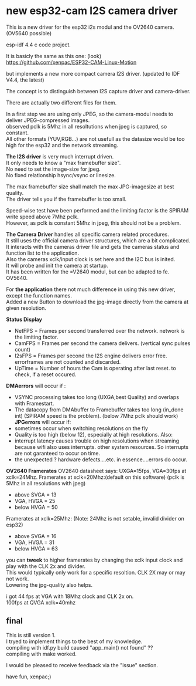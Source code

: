 # new esp32-cam I2S camera driver


This is a new driver for the esp32 i2s modul and the OV2640 camera. (OV5640 possible)

esp-idf 4.4 c code project.

It is basicly the same as this one: (look)  
https://github.com/xenpac/ESP32-CAM-Linux-Motion

but implements a new more compact camera I2S driver.
(updated to IDF V4.4, the latest)

The concept is to distinguish between I2S capture driver and camera-driver.

There are actually two different files for them.

In a first step we are using only JPEG, so the camera-modul needs to deliver JPEG-compressed images.  
observed pclk is 5Mhz in all resoltutions when jpeg is captured, so constant.  
All other formats (YUV,RGB...) are not usefull as the datasize would be too high for the esp32 and the network streaming.  

**The I2S driver** is very much interrupt driven.  
It only needs to know a "max framebuffer size".  
No need to set the image-size for jpeg.  
No fixed relationship hsync/vsync or linesize.  

The max framebuffer size shall match the max JPG-imagesize at best quality.  
The driver tells you if the framebuffer is too small.  

Speed-wise test have been performed and the limiting factor is the SPIRAM write speed above 7Mhz pclk.  
However, as pclk is constant 5Mhz in jpeg, this should not be a problem.  

**The Camera Driver** handles all specific camera related procedures.  
It still uses the official camera driver structures, which are a bit complicated.  
It interacts with the cameras driver file and gets the cameras status and function list to the application.  
Also the cameras xclk/input clock is set here and the I2C bus is inited.  
It will probe and init the camera at startup.  
It has been written for the =V2640 modul, but can be adapted to fe. OV5640.  

For **the application** there not much difference in using this new driver, except the function names.  
Added a new Button to download the jpg-image directly from the camera at given resolution.  


**Status Display**
- NetFPS = Frames per second transferred over the network. network is the limiting factor.
- CamFPS = Frames per second the camera delivers. (vertical sync pulses count)
- I2sFPS = Frames per second the I2S engine delivers error free. errorframes are not counted and discarded.
- UpTime = Number of hours the Cam is operating after last reset. to check, if a reset occured.

**DMAerrors** will occur if :
- VSYNC processing takes too long (UXGA,best Quality) and overlaps with Framestart.
- The datacopy from DMAbuffer to Framebuffer takes too long (in_done int) (SPIRAM speed is the problem). (below 7Mhz pclk should work)
**JPGerrors** will occur if:
- sometimes occur when switching resolutions on the fly
- Quality is too high (below 12), especially at high resolutions.
Also:
- interrupt latency causes trouble on high resolutions when streaming because wifi also uses interrupts. other system resources.
   So interrupts are not garanteed to occur on time.
- the unexpected ? hardware defects....etc.
in essence....errors do occur.

**OV2640 Framerates**
OV2640 datasheet says: UXGA=15fps, VGA=30fps  at xclk=24Mhz.
Framerates at xclk=20Mhz:(default on this software) (pclk is 5Mhz in all resolutions with jpeg)
- above SVGA = 13
- VGA, HVGA = 25
- below HVGA = 50

Framerates at xclk=25Mhz: (Note: 24Mhz is not setable, invalid divider on esp32)
- above SVGA = 16
- VGA, HVGA = 31
- below HVGA = 63


you can **tweek** to higher framerates by changing the xclk input clock and play with the CLK 2x and divider.  
This would typically only work for a specific resoltion. CLK 2X may or may not work.  
Lowering the jpg-quality also helps.  

i got 44 fps at VGA with 18Mhz clock and CLK 2x on.  
100fps at QVGA xclk=40mhz  

## final
This is still version 1.   
I tryed to implement things to the best of my knowledge.  
compiling with idf.py build caused "app_main() not found" ??  
compiling with make worked.  

I would be pleased to receive feedback via the "issue" section.  

have fun, xenpac;)
